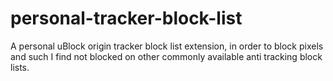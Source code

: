 # personal-tracker-block-list
A personal uBlock origin tracker block list extension, in order to block pixels and such I find not blocked on other commonly available anti tracking block lists.
